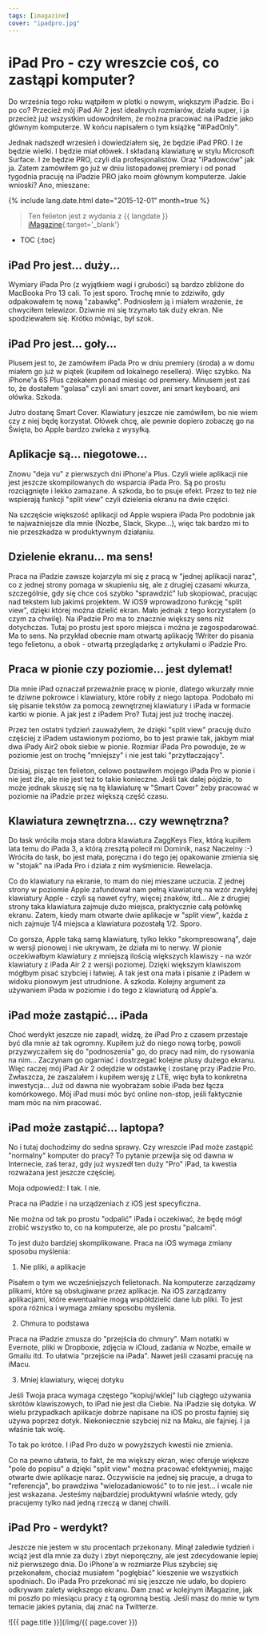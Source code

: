 ```yaml
---
tags: [imagazine]
cover: "ipadpro.jpg"
---
```


# iPad Pro - czy wreszcie coś, co zastąpi komputer?

Do września tego roku wątpiłem w plotki o nowym, większym iPadzie. Bo i po co? Przecież mój iPad Air 2 jest idealnych rozmiarów, działa super, i ja przecież już wszystkim udowodniłem, że można pracować na iPadzie jako głównym komputerze. W końcu napisałem o tym książkę "#iPadOnly".

Jednak nadszedł wrzesień i dowiedziałem się, że będzie iPad PRO. I że będzie wielki. I będzie miał ołówek. I składaną klawiaturę w stylu Microsoft Surface. I że będzie PRO, czyli dla profesjonalistów. Oraz "iPadowców" jak ja. Zatem zamówiłem go już w dniu listopadowej premiery i od ponad tygodnia pracuję na iPadzie PRO jako moim głównym komputerze. Jakie wnioski? Ano, mieszane:

<!--More-->

{% include lang.date.html date="2015-12-01" month=true %}

> Ten felieton jest z wydania z {{ langdate }} [iMagazine](https://imagazine.pl){:target='_blank'}

* TOC
{:toc}

## iPad Pro jest... duży...

Wymiary iPada Pro (z wyjątkiem wagi i grubości) są bardzo zbliżone do MacBooka Pro 13 cali. To jest sporo. Trochę mnie to zdziwiło, gdy odpakowałem tę nową "zabawkę". Podniosłem ją i miałem wrażenie, że chwyciłem telewizor. Dziwnie mi się trzymało tak duży ekran. Nie spodziewałem się. Krótko mówiąc, był szok.

## iPad Pro jest... goły...

Plusem jest to, że zamówiłem iPada Pro w dniu premiery (środa) a w domu miałem go już w piątek (kupiłem od lokalnego resellera). Więc szybko. Na iPhone'a 6S Plus czekałem ponad miesiąc od premiery. Minusem jest zaś to, że dostałem "golasa" czyli ani smart cover, ani smart keyboard, ani ołówka. Szkoda.

Jutro dostanę Smart Cover. Klawiatury jeszcze nie zamówiłem, bo nie wiem czy z niej będę korzystał. Ołówek chcę, ale pewnie dopiero zobaczę go na Święta, bo Apple bardzo zwleka z wysyłką.

## Aplikacje są... niegotowe...

Znowu "deja vu" z pierwszych dni iPhone'a Plus. Czyli wiele aplikacji nie jest jeszcze skompilowanych do wsparcia iPada Pro. Są po prostu rozciągnięte i lekko zamazane. A szkoda, bo to psuje efekt. Przez to też nie wspierają funkcji "split view" czyli dzielenia ekranu na dwie części.

Na szczęście większość aplikacji od Apple wspiera iPada Pro podobnie jak te najważniejsze dla mnie (Nozbe, Slack, Skype...), więc tak bardzo mi to nie przeszkadza w produktywnym działaniu.

## Dzielenie ekranu... ma sens!

Praca na iPadzie zawsze kojarzyła mi się z pracą w "jednej aplikacji naraz", co z jednej strony pomaga w skupieniu się, ale z drugiej czasami wkurza, szczególnie, gdy się chce coś szybko "sprawdzić" lub skopiować, pracując nad tekstem lub jakimś projektem. W iOS9 wprowadzono funkcję "split view", dzięki której można dzielić ekran. Mało jednak z tego korzystałem (o czym za chwilę). Na iPadzie Pro ma to znacznie większy sens niż dotychczas. Tutaj po prostu jest sporo miejsca i można je zagospodarować. Ma to sens. Na przykład obecnie mam otwartą aplikację 1Writer do pisania tego felietonu, a obok - otwartą przeglądarkę z artykułami o iPadzie Pro.

## Praca w pionie czy poziomie... jest dylemat!

Dla mnie iPad oznaczał przeważnie pracę w pionie, dlatego wkurzały mnie te dziwne pokrowce i klawiatury, które robiły z niego laptopa. Podobało mi się pisanie tekstów za pomocą zewnętrznej klawiatury i iPada w formacie kartki w pionie. A jak jest z iPadem Pro? Tutaj jest już trochę inaczej.

Przez ten ostatni tydzień zauważyłem, że dzięki "split view" pracuję dużo częściej z iPadem ustawionym poziomo, bo to jest prawie tak, jakbym miał dwa iPady Air2 obok siebie w pionie. Rozmiar iPada Pro powoduje, że w poziomie jest on trochę "mniejszy" i nie jest taki "przytłaczający".

Dzisiaj, pisząc ten felieton, celowo postawiłem mojego iPada Pro w pionie i nie jest źle, ale nie jest też to takie konieczne. Jeśli tak dalej pójdzie, to może jednak skuszę się na tę klawiaturę w "Smart Cover" żeby pracować w poziomie na iPadzie przez większą część czasu.

## Klawiatura zewnętrzna... czy wewnętrzna?

Do łask wróciła moja stara dobra klawiatura ZaggKeys Flex, którą kupiłem lata temu do iPada 3, a którą zresztą polecił mi Dominik, nasz Naczelny :-) Wróciła do łask, bo jest mała, poręczna i do tego jej opakowanie zmienia się w "stojak" na iPada Pro i działa z nim wyśmienicie. Rewelacja.

Co do klawiatury na ekranie, to mam do niej mieszane uczucia. Z jednej strony w poziomie Apple zafundował nam pełną klawiaturę na wzór zwykłej klawiatury Apple - czyli są nawet cyfry, więcej znaków, itd... Ale z drugiej strony taka klawiatura zajmuje dużo miejsca, praktycznie całą połówkę ekranu. Zatem, kiedy mam otwarte dwie aplikacje w "split view", każda z nich zajmuje 1/4 miejsca a klawiatura pozostałą 1/2. Sporo.

Co gorsza, Apple taką samą klawiaturę, tylko lekko "skompresowaną", daje w wersji pionowej i nie ukrywam, że działa mi to nerwy. W pionie oczekiwałbym klawiatury z mniejszą ilością większych klawiszy - na wzór klawiatury z iPada Air 2 z wersji poziomej. Dzięki większym klawiszom mógłbym pisać szybciej i łatwiej. A tak jest ona mała i pisanie z iPadem w widoku pionowym jest utrudnione. A szkoda. Kolejny argument za używaniem iPada w poziomie i do tego z klawiaturą od Apple'a.

## iPad może zastąpić... iPada

Choć werdykt jeszcze nie zapadł, widzę, że iPad Pro z czasem przestaje być dla mnie aż tak ogromny. Kupiłem już do niego nową torbę, powoli przyzwyczaiłem się do "podnoszenia" go, do pracy nad nim, do rysowania na nim... Zaczynam go ogarniać i dostrzegać kolejne plusy dużego ekranu. Więc raczej mój iPad Air 2 odejdzie w odstawkę i zostanę przy iPadzie Pro. Zwłaszcza, że zaszalałem i kupiłem wersję z LTE, więc była to konkretna inwestycja... Już od dawna nie wyobrażam sobie iPada bez łącza komórkowego. Mój iPad musi móc być online non-stop, jeśli faktycznie mam móc na nim pracować.

## iPad może zastąpić... laptopa?

No i tutaj dochodzimy do sedna sprawy. Czy wreszcie iPad może zastąpić "normalny" komputer do pracy? To pytanie przewija się od dawna w Internecie, zaś teraz, gdy już wyszedł ten duży "Pro" iPad, ta kwestia rozważana jest jeszcze częściej.

Moja odpowiedź: I tak. I nie.

Praca na iPadzie i na urządzeniach z iOS jest specyficzna.

Nie można od tak po prostu "odpalić" iPada i oczekiwać, że będę mógł zrobić wszystko to, co na komputerze, ale po prostu "palcami".

To jest dużo bardziej skomplikowane. Praca na iOS wymaga zmiany sposobu myślenia:

1) Nie pliki, a aplikacje

Pisałem o tym we wcześniejszych felietonach. Na komputerze zarządzamy plikami, które są obsługiwane przez aplikacje. Na iOS zarządzamy aplikacjami, które ewentualnie mogą współdzielić dane lub pliki. To jest spora różnica i wymaga zmiany sposobu myślenia.

2) Chmura to podstawa

Praca na iPadzie zmusza do "przejścia do chmury". Mam notatki w Evernote, pliki w Dropboxie, zdjęcia w iCloud, zadania w Nozbe, emaile w Gmailu itd. To ułatwia "przejście na iPada". Nawet jeśli czasami pracuję na iMacu.

3) Mniej klawiatury, więcej dotyku

Jeśli Twoja praca wymaga częstego "kopiuj/wklej" lub ciągłego używania skrótów klawiszowych, to iPad nie jest dla Ciebie. Na iPadzie się dotyka. W wielu przypadkach aplikacje dobrze napisane na iOS po prostu fajniej się używa poprzez dotyk. Niekoniecznie szybciej niż na Maku, ale fajniej. I ja właśnie tak wolę.

To tak po krótce. I iPad Pro dużo w powyższych kwestii nie zmienia.

Co na pewno ułatwia, to fakt, że ma większy ekran, więc oferuje większe "pole do popisu" a dzięki "split view" można pracować efektywniej, mając otwarte dwie aplikacje naraz. Oczywiście na jednej się pracuje, a druga to "referencja", bo prawdziwa "wielozadaniowość" to to nie jest... i wcale nie jest wskazana. Jesteśmy najbardziej produktywni właśnie wtedy, gdy pracujemy tylko nad jedną rzeczą w danej chwili.

## iPad Pro - werdykt?

Jeszcze nie jestem w stu procentach przekonany. Minął zaledwie tydzień i wciąż jest dla mnie za duży i zbyt nieporęczny, ale jest zdecydowanie lepiej niż pierwszego dnia. Do iPhone'a w rozmiarze Plus szybciej się przekonałem, chociaż musiałem "pogłębiać" kieszenie we wszystkich spodniach. Do iPada Pro przekonać mi się jeszcze nie udało, bo dopiero odkrywam zalety większego ekranu. Dam znać w kolejnym iMagazine, jak mi poszło po miesiącu pracy z tą ogromną bestią. Jeśli masz do mnie w tym temacie jakieś pytania, daj znać na Twitterze.

![{{ page.title }}](/img/{{ page.cover }})

[n]: https://michael.gratis/nozbe_pl
[np]: https://michael.gratis/nozbepersonal_pl